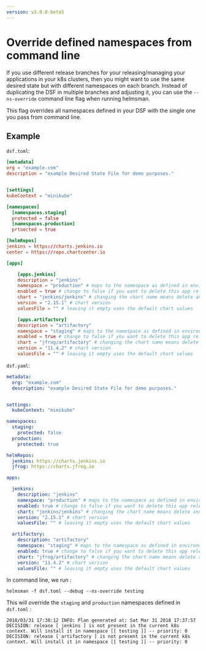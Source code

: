 ```yaml
---
version: v3.0.0-beta5
---
```


# Override defined namespaces from command line

If you use different release branches for your releasing/managing your applications in your k8s clusters, then you might want to use the same desired state but with different namespaces on each branch. Instead of duplicating the DSF in multiple branches and adjusting it, you can use the `--ns-override` command line flag when running helmsman.

This flag overrides all namespaces defined in your DSF with the single one you pass from command line.

## Example

`dsf.toml`:

```toml
[metadata]
org = "example.com"
description = "example Desired State File for demo purposes."


[settings]
kubeContext = "minikube"

[namespaces]
  [namespaces.staging]
  protected = false
  [namespaces.production]
  prtoected = true

[helmRepos]
jenkins = https://charts.jenkins.io
center = https://repo.chartcenter.io

[apps]

    [apps.jenkins]
    description = "jenkins"
    namespace = "production" # maps to the namespace as defined in environments above
    enabled = true # change to false if you want to delete this app release [empty = false]
    chart = "jenkins/jenkins" # changing the chart name means delete and recreate this chart
    version = "2.15.1" # chart version
    valuesFile = "" # leaving it empty uses the default chart values

    [apps.artifactory]
    description = "artifactory"
    namespace = "staging" # maps to the namespace as defined in environments above
    enabled = true # change to false if you want to delete this app release [empty = false]
    chart = "jfrog/artifactory" # changing the chart name means delete and recreate this chart
    version = "11.4.2" # chart version
    valuesFile = "" # leaving it empty uses the default chart values
```

`dsf.yaml`:

```yaml
metadata:
  org: "example.com"
  description: "example Desired State File for demo purposes."


settings:
  kubeContext: "minikube"

namespaces:
  staging:
    protected: false
  production:
    protected: true

helmRepos:
  jenkins: https://charts.jenkins.io
  jfrog: https://charts.jfrog.io

apps:

  jenkins:
    description: "jenkins"
    namespace: "production" # maps to the namespace as defined in environments above
    enabled: true # change to false if you want to delete this app release [empty: false]
    chart: "jenkins/jenkins" # changing the chart name means delete and recreate this chart
    version: "2.15.1" # chart version
    valuesFile: "" # leaving it empty uses the default chart values

  artifactory:
    description: "artifactory"
    namespace: "staging" # maps to the namespace as defined in environments above
    enabled: true # change to false if you want to delete this app release [empty: false]
    chart: "jfrog/artifactory" # changing the chart name means delete and recreate this chart
    version: "11.4.2" # chart version
    valuesFile: "" # leaving it empty uses the default chart values
```

In command line, we run :

```shell
helmsman -f dsf.toml --debug --ns-override testing
```

This will override the `staging` and `production` namespaces defined in `dsf.toml` :

```console
2018/03/31 17:38:12 INFO: Plan generated at: Sat Mar 31 2018 17:37:57
DECISION: release [ jenkins ] is not present in the current k8s context. Will install it in namespace [[ testing ]] -- priority: 0
DECISION: release [ artifactory ] is not present in the current k8s context. Will install it in namespace [[ testing ]] -- priority: 0
```
